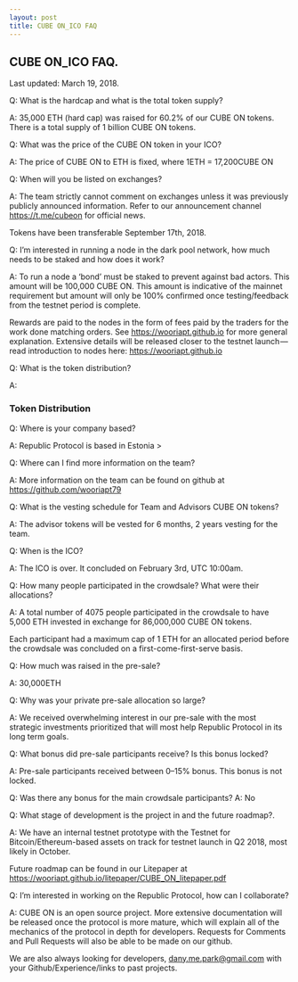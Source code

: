 ```yaml
---
layout: post
title: CUBE ON_ICO FAQ
---
```


CUBE ON_ICO FAQ.
---
Last updated: March 19, 2018.

Q: What is the hardcap and what is the total token supply?

A: 35,000 ETH (hard cap) was raised for 60.2% of our CUBE ON tokens. There is a total supply of 1 billion CUBE ON tokens.

Q: What was the price of the CUBE ON token in your ICO?

A: The price of CUBE ON to ETH is fixed, where 1ETH = 17,200CUBE ON

Q: When will you be listed on exchanges?

A: The team strictly cannot comment on exchanges unless it was previously publicly announced information. Refer to our 
announcement channel https://t.me/cubeon for official news.

Tokens have been transferable September 17th, 2018.

Q: I’m interested in running a node in the dark pool network, how much needs to be staked and how does it work?

A: To run a node a ‘bond’ must be staked to prevent against bad actors. This amount will be 100,000 CUBE ON. 
This amount is indicative of the mainnet requirement but amount will only be 100% confirmed once testing/feedback from the 
testnet period is complete.

Rewards are paid to the nodes in the form of fees paid by the traders for the work done matching orders. 
See https://wooriapt.github.io  for more general explanation.
Extensive details will be released closer to the testnet launch — read introduction to nodes here: https://wooriapt.github.io

Q: What is the token distribution?

A:

### Token Distribution
Q: Where is your company based?

A: Republic Protocol is based in Estonia > 

Q: Where can I find more information on the team?

A: More information on the team can be found on github at 
https://github.com/wooriapt79

Q: What is the vesting schedule for Team and Advisors CUBE ON tokens?

A: The advisor tokens will be vested for 6 months, 2 years vesting for the team.

Q: When is the ICO?

A: The ICO is over. It concluded on February 3rd, UTC 10:00am.

Q: How many people participated in the crowdsale? What were their allocations?

A: A total number of 4075 people participated in the crowdsale to have 5,000 ETH invested in exchange for 86,000,000 CUBE ON tokens.

Each participant had a maximum cap of 1 ETH for an allocated period before the crowdsale was concluded on a 
first-come-first-serve basis.

Q: How much was raised in the pre-sale?

A: 30,000ETH

Q: Why was your private pre-sale allocation so large?

A: We received overwhelming interest in our pre-sale with the most strategic investments prioritized that will most help 
Republic Protocol in its long term goals.

Q: What bonus did pre-sale participants receive? Is this bonus locked?

A: Pre-sale participants received between 0–15% bonus. This bonus is not locked.

Q: Was there any bonus for the main crowdsale participants?
A: No

Q: What stage of development is the project in and the future roadmap?.

A: We have an internal testnet prototype with the Testnet for Bitcoin/Ethereum-based assets on track for testnet launch in 
Q2 2018, most likely in October.

Future roadmap can be found in our Litepaper at 
https://wooriapt.github.io/litepaper/CUBE_ON_litepaper.pdf

Q: I’m interested in working on the Republic Protocol, how can I collaborate?

A: CUBE ON is an open source project. More extensive documentation will be released once the protocol is more mature, 
which will explain all of the mechanics of the protocol in depth for developers. Requests for Comments and Pull Requests will 
also be able to be made on our github.

We are also always looking for developers, [dany.me.park@gmail.com](dany.me.park@gmail.com "Email") with your Github/Experience/links to past projects.
